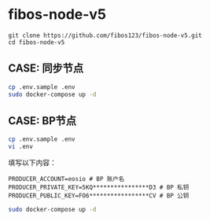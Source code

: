 # fibos-node-v5

```base
git clone https://github.com/fibos123/fibos-node-v5.git
cd fibos-node-v5
```

## CASE: 同步节点
```bash
cp .env.sample .env
sudo docker-compose up -d
```

## CASE: BP节点
```bash
cp .env.sample .env
vi .env
```
填写以下内容：
```
PRODUCER_ACCOUNT=eosio # BP 账户名
PRODUCER_PRIVATE_KEY=5KQ****************D3 # BP 私钥
PRODUCER_PUBLIC_KEY=FO6*****************CV # BP 公钥
```

```bash
sudo docker-compose up -d
```